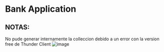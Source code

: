 # Bank Application
## NOTAS: 

No pude generar internamente la colleccion debido a un error con la version free de Thunder Client
![image](https://github.com/user-attachments/assets/2e20be88-fe1e-4259-a3b3-fe751b80c6e9)

